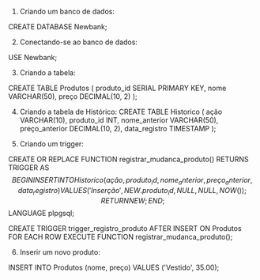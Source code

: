 1. Criando um banco de dados:

CREATE DATABASE Newbank;

2. Conectando-se ao banco de dados:

USE Newbank;

3. Criando a tabela:

CREATE TABLE Produtos (
    produto_id SERIAL PRIMARY KEY,
    nome VARCHAR(50),
    preço DECIMAL(10, 2)
);

4. Criando a tabela de Histórico:
CREATE TABLE Historico (
    ação VARCHAR(10),
    produto_id INT,
    nome_anterior VARCHAR(50),
    preço_anterior DECIMAL(10, 2),
    data_registro TIMESTAMP
);

5. Criando um trigger:

CREATE OR REPLACE FUNCTION registrar_mudanca_produto()
RETURNS TRIGGER AS $$
BEGIN
    INSERT INTO Historico (ação, produto_id, nome_anterior, preço_anterior, data_registro)
    VALUES (
        'Inserção',
        NEW.produto_id,
        NULL,
        NULL,
        NOW()
    );
    RETURN NEW;
END;
$$ LANGUAGE plpgsql;

CREATE TRIGGER trigger_registro_produto
AFTER INSERT
ON Produtos
FOR EACH ROW
EXECUTE FUNCTION registrar_mudanca_produto();

6. Inserir um novo produto:

INSERT INTO Produtos (nome, preço) VALUES ('Vestido', 35.00);

